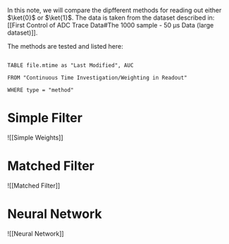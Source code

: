 In this note, we will compare the dipfferent methods for reading out either $\ket{0}$ or $\ket{1}$. The data is taken from the dataset described in: [[First Control of ADC Trace Data#The 1000 sample - 50 µs Data (large dataset)]].

The methods are tested and listed here:

```dataview

TABLE file.mtime as "Last Modified", AUC

FROM "Continuous Time Investigation/Weighting in Readout"

WHERE type = "method"

```

# Simple Filter

![[Simple Weights]]

# Matched Filter
![[Matched Filter]]

# Neural Network
![[Neural Network]]